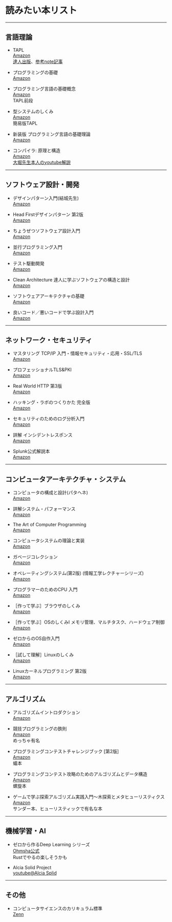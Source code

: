 # 読みたい本リスト

---

## 言語理論

- TAPL  
  [Amazon](https://amzn.asia/d/0W7W6Nj)  
  [達人出版](https://tatsu-zine.com/books/types-and-programming-languages-ja)、[参考note記事](https://note.com/maguro_tuna/n/na0f6652b4ec4)

- プログラミングの基礎  
  [Amazon](https://amzn.asia/d/bWpEa7l)

- プログラミング言語の基礎概念  
  [Amazon](https://amzn.asia/d/1MCoX6w)  
  TAPL前段

- 型システムのしくみ  
  [Amazon](https://amzn.asia/d/6aHW1Jh)  
  簡易版TAPL

- 新装版 プログラミング言語の基礎理論  
  [Amazon](https://amzn.asia/d/718hzJn)

- コンパイラ: 原理と構造  
  [Amazon](https://amzn.asia/d/0osJ0Cd)  
  [大堀先生本人のyoutube解説](https://youtube.com/playlist?list=PLp1bKoc7XHdQwbHaUzMryG6WpnN4JdR6P&si=rtOad9DKcaubUMbr)

---

## ソフトウェア設計・開発

- デザインパターン入門(結城先生)  
  [Amazon](https://amzn.asia/d/i5RtyK3)

- Head Firstデザインパターン 第2版  
  [Amazon](https://amzn.asia/d/eRwHbhT)

- ちょうぜつソフトウェア設計入門  
  [Amazon](https://amzn.asia/d/7xoxzs0)

- 並行プログラミング入門  
  [Amazon](https://amzn.asia/d/7PaXsou)

- テスト駆動開発  
  [Amazon](https://amzn.asia/d/bxtCrGw)

- Clean Architecture 達人に学ぶソフトウェアの構造と設計  
  [Amazon](https://amzn.asia/d/anRURaz)

- ソフトウェアアーキテクチャの基礎  
  [Amazon](https://amzn.asia/d/5iXbI9w)

- 良いコード／悪いコードで学ぶ設計入門  
  [Amazon](https://amzn.asia/d/5zFrGRb)

---

## ネットワーク・セキュリティ

- マスタリング TCP/IP 入門・情報セキュリティ・応用・SSL/TLS  
  [Amazon](https://amzn.asia/d/62j6T1J)

- プロフェッショナルTLS&PKI  
  [Amazon](https://amzn.asia/d/1tHnGSp)

- Real World HTTP 第3版  
  [Amazon](https://amzn.asia/d/61uLbwN)

- ハッキング・ラボのつくりかた 完全版  
  [Amazon](https://amzn.asia/d/8Wey1rs)

- セキュリティのためのログ分析入門  
  [Amazon](https://amzn.asia/d/f8SgHHE)

- 詳解 インシデントレスポンス  
  [Amazon](https://amzn.asia/d/56JFEM0)

- Splunk公式解説本  
  [Amazon](https://amzn.asia/d/gWSbo9Q)

---

## コンピュータアーキテクチャ・システム

- コンピュータの構成と設計(パタヘネ)  
  [Amazon](https://amzn.asia/d/f25H099)

- 詳解システム・パフォーマンス  
  [Amazon](https://amzn.asia/d/hXyf8Od)

- The Art of Computer Programming  
  [Amazon](https://amzn.asia/d/j38EZlJ)

- コンピュータシステムの理論と実装  
  [Amazon](https://amzn.asia/d/ingfRDY)

- ガベージコレクション  
  [Amazon](https://amzn.asia/d/2DbBVM5)

- オペレーティングシステム(第2版) (情報工学レクチャーシリーズ)  
  [Amazon](https://amzn.asia/d/3Mh4gGG)

- プログラマーのためのCPU 入門  
  [Amazon](https://amzn.asia/d/4v1fCW9)

- ［作って学ぶ］ブラウザのしくみ  
  [Amazon](https://amzn.asia/d/hCsNSCy)

- ［作って学ぶ］OSのしくみⅠ メモリ管理、マルチタスク、ハードウェア制御  
  [Amazon](https://amzn.asia/d/99knhrJ)

- ゼロからのOS自作入門  
  [Amazon](https://amzn.asia/d/gCT2pgZ)

- ［試して理解］Linuxのしくみ  
  [Amazon](https://amzn.asia/d/8OK8ov4)

- Linuxカーネルプログラミング 第2版  
  [Amazon](https://amzn.asia/d/dNLKJ4F)

---

## アルゴリズム

- アルゴリズムイントロダクション  
  [Amazon](https://amzn.asia/d/5zmAoYx)

- 競技プログラミングの鉄則  
  [Amazon](https://amzn.asia/d/dv7tnoo)  
  めっちゃ有名

- プログラミングコンテストチャレンジブック [第2版]  
  [Amazon](https://amzn.asia/d/5Sztnnz)  
  蟻本

- プログラミングコンテスト攻略のためのアルゴリズムとデータ構造  
  [Amazon](https://amzn.asia/d/4ud5Tck)  
  螺旋本

- ゲームで学ぶ探索アルゴリズム実践入門～木探索とメタヒューリスティクス  
  [Amazon](https://amzn.asia/d/eP82r6N)  
  サンダー本、ヒューリスティックで有名な本

---

## 機械学習・AI

- ゼロから作るDeep Learning シリーズ  
  [Ohmsha公式](https://www.ohmsha.co.jp/tabid37.html?Search=%e3%82%bc%e3%83%ad%e3%81%8b%e3%82%89%e4%bd%9c%e3%82%8bDeep+Learning&Mode=0)  
  Rustでやるの楽しそうかも

- AIcia Solid Project  
  [youtube@AIcia Splid](https://www.youtube.com/@AIcia_Solid)
  

---

## その他

- コンピュータサイエンスのカリキュラム標準  
  [Zenn](https://zenn.dev/tmknom/scraps/d8bae6a6cf5b70)